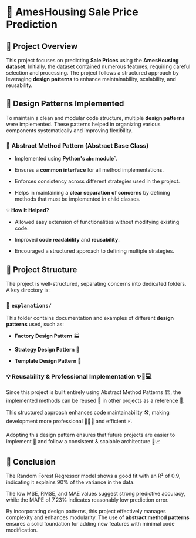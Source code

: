 # 🏡 AmesHousing Sale Price Prediction

## **📌 Project Overview**

This project focuses on predicting **Sale Prices** using the **AmesHousing dataset**. Initially, the dataset contained numerous features, requiring careful selection and processing. The project follows a structured approach by leveraging **design patterns** to enhance maintainability, scalability, and reusability.

## **🎯 Design Patterns Implemented**

To maintain a clean and modular code structure, multiple **design patterns** were implemented. These patterns helped in organizing various components systematically and improving flexibility.

### **🔹 Abstract Method Pattern (Abstract Base Class)**

- Implemented using **Python's `abc` module`**.
  
- Ensures a **common interface** for all method implementations.
  
- Enforces consistency across different strategies used in the project.
  
- Helps in maintaining a **clear separation of concerns** by defining methods that must be implemented in child classes.

💡 **How It Helped?**

- Allowed easy extension of functionalities without modifying existing code.
  
- Improved **code readability** and **reusability**.
  
- Encouraged a structured approach to defining multiple strategies.

## **📂 Project Structure**

The project is well-structured, separating concerns into dedicated folders. A key directory is:

### **📁 `explanations/`**

This folder contains documentation and examples of different **design patterns** used, such as:

- **Factory Design Pattern** 🏭
  
- **Strategy Design Pattern** 🎯
  
- **Template Design Pattern** 📑

### **💡 Reusability & Professional Implementation ✨🔄💻**

Since this project is built entirely using Abstract Method Patterns 🏗️, the implemented methods can be reused 🔄 in other projects as a reference 📖. 

This structured approach enhances code maintainability 🛠️, making development more professional 👨‍💻🎯 and efficient ⚡. 

Adopting this design pattern ensures that future projects are easier to implement 🚀 and follow a consistent & scalable architecture 🏢📈


## **🚀 Conclusion**

The Random Forest Regressor model shows a good fit with an R² of 0.9, indicating it explains 90% of the variance in the data.

The low MSE, RMSE, and MAE values suggest strong predictive accuracy, while the MAPE of 7.23% indicates reasonably low prediction error.

By incorporating design patterns, this project effectively manages complexity and enhances modularity. The use of **abstract method patterns** ensures a solid foundation for adding new features with minimal code modification. 

